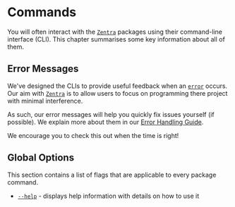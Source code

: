 # Commands

You will often interact with the [`Zentra`](#) packages using their command-line interface (CLI). This chapter summarises some key information about all of them.

## Error Messages

We've designed the CLIs to provide useful feedback when an [`error`](#) occurs. Our aim with [`Zentra`](#) is to allow users to focus on programming there project with minimal interference.

As such, our error messages will help you quickly fix issues yourself (if possible). We explain more about them in our [Error Handling Guide](/help/errors).

We encourage you to check this out when the time is right!

## Global Options

This section contains a list of flags that are applicable to every package command.

- [`--help`](#) - displays help information with details on how to use it
